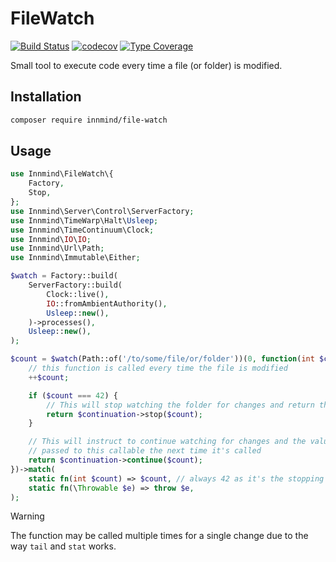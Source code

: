 # FileWatch

[![Build Status](https://github.com/innmind/filewatch/workflows/CI/badge.svg?branch=master)](https://github.com/innmind/filewatch/actions?query=workflow%3ACI)
[![codecov](https://codecov.io/gh/innmind/filewatch/branch/develop/graph/badge.svg)](https://codecov.io/gh/innmind/filewatch)
[![Type Coverage](https://shepherd.dev/github/innmind/filewatch/coverage.svg)](https://shepherd.dev/github/innmind/filewatch)

Small tool to execute code every time a file (or folder) is modified.

## Installation

```sh
composer require innmind/file-watch
```

## Usage

```php
use Innmind\FileWatch\{
    Factory,
    Stop,
};
use Innmind\Server\Control\ServerFactory;
use Innmind\TimeWarp\Halt\Usleep;
use Innmind\TimeContinuum\Clock;
use Innmind\IO\IO;
use Innmind\Url\Path;
use Innmind\Immutable\Either;

$watch = Factory::build(
    ServerFactory::build(
        Clock::live(),
        IO::fromAmbientAuthority(),
        Usleep::new(),
    )->processes(),
    Usleep::new(),
);

$count = $watch(Path::of('/to/some/file/or/folder'))(0, function(int $count, Continuation $continuation): Continuation {
    // this function is called every time the file is modified
    ++$count;

    if ($count === 42) {
        // This will stop watching the folder for changes and return the count
        return $continuation->stop($count);
    }

    // This will instruct to continue watching for changes and the value will be
    // passed to this callable the next time it's called
    return $continuation->continue($count);
})->match(
    static fn(int $count) => $count, // always 42 as it's the stopping value
    static fn(\Throwable $e) => throw $e,
);
```

> [!WARNING]
> The function may be called multiple times for a single change due to the way `tail` and `stat` works.
